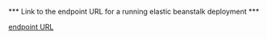 *** Link to the endpoint URL for a running elastic beanstalk deployment ***

[endpoint URL](http://udagram-dat-dev-dev.us-east-1.elasticbeanstalk.com/)